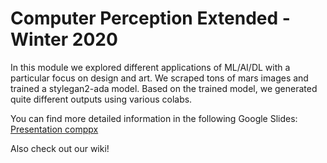# Computer Perception Extended - Winter 2020

In this module we explored different applications of ML/AI/DL with a particular focus on design and art.
We scraped tons of mars images and trained a stylegan2-ada model.
Based on the trained model, we generated quite different outputs using various colabs.

You can find more detailed information in the following Google Slides:
[Presentation comppx](https://docs.google.com/presentation/d/19b8TGyC9U-WbhEsil2a_Zxk6K0eWo7GhSRIoyCcQXwk/edit?usp=sharing)

Also check out our wiki!
